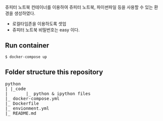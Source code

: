 쥬피터 노트북 컨테이너를 이용하여 쥬피터 노트북, 파이썬파일 등을 사용할 수 있는 환경을 생성하였다.

- 로컬타임존을 이용하도록 셋업  
- 쥬피터 노트북 비밀번호는 easy 이다.

## Run container  

```bash 
$ docker-compose up
```
## Folder structure this repository

<pre>
python    
| |_code  
|       |_ python & ipython files  
|_ docker-compose.yml  
|_ Dockerfile  
|_ envionment.yml  
|_ README.md  

</pre>